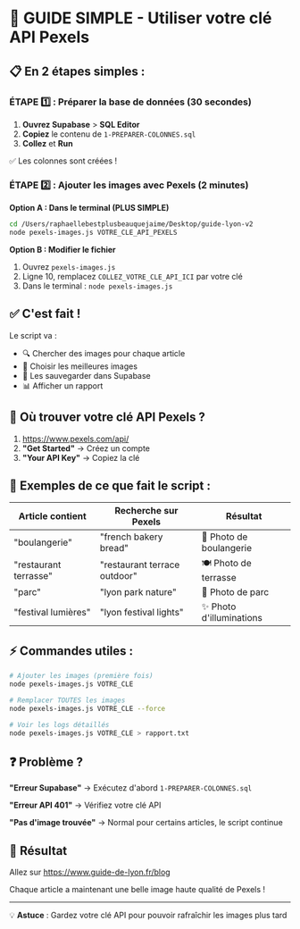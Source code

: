 # 🎯 GUIDE SIMPLE - Utiliser votre clé API Pexels

## 📋 En 2 étapes simples :

### ÉTAPE 1️⃣ : Préparer la base de données (30 secondes)

1. **Ouvrez Supabase** > **SQL Editor**
2. **Copiez** le contenu de `1-PREPARER-COLONNES.sql`
3. **Collez** et **Run**

✅ Les colonnes sont créées !

### ÉTAPE 2️⃣ : Ajouter les images avec Pexels (2 minutes)

**Option A : Dans le terminal (PLUS SIMPLE)**
```bash
cd /Users/raphaellebestplusbeauquejaime/Desktop/guide-lyon-v2
node pexels-images.js VOTRE_CLE_API_PEXELS
```

**Option B : Modifier le fichier**
1. Ouvrez `pexels-images.js`
2. Ligne 10, remplacez `COLLEZ_VOTRE_CLE_API_ICI` par votre clé
3. Dans le terminal : `node pexels-images.js`

## ✅ C'est fait !

Le script va :
- 🔍 Chercher des images pour chaque article
- 🎨 Choisir les meilleures images
- 💾 Les sauvegarder dans Supabase
- 📊 Afficher un rapport

## 🔑 Où trouver votre clé API Pexels ?

1. https://www.pexels.com/api/
2. **"Get Started"** → Créez un compte
3. **"Your API Key"** → Copiez la clé

## 📸 Exemples de ce que fait le script :

| Article contient | Recherche sur Pexels | Résultat |
|-----------------|---------------------|----------|
| "boulangerie" | "french bakery bread" | 🥖 Photo de boulangerie |
| "restaurant terrasse" | "restaurant terrace outdoor" | 🍽️ Photo de terrasse |
| "parc" | "lyon park nature" | 🌳 Photo de parc |
| "festival lumières" | "lyon festival lights" | ✨ Photo d'illuminations |

## ⚡ Commandes utiles :

```bash
# Ajouter les images (première fois)
node pexels-images.js VOTRE_CLE

# Remplacer TOUTES les images
node pexels-images.js VOTRE_CLE --force

# Voir les logs détaillés
node pexels-images.js VOTRE_CLE > rapport.txt
```

## ❓ Problème ?

**"Erreur Supabase"**
→ Exécutez d'abord `1-PREPARER-COLONNES.sql`

**"Erreur API 401"**
→ Vérifiez votre clé API

**"Pas d'image trouvée"**
→ Normal pour certains articles, le script continue

## 🎉 Résultat

Allez sur https://www.guide-de-lyon.fr/blog

Chaque article a maintenant une belle image haute qualité de Pexels !

---

💡 **Astuce** : Gardez votre clé API pour pouvoir rafraîchir les images plus tard